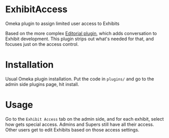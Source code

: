 # ExhibitAccess
Omeka plugin to assign limited user access to Exhibits

Based on the more complex [Editorial plugin](https://github.com/omeka/plugin-Editorial), which adds conversation to Exhibit development. This plugin strips out what's needed for that, and focuses just on the access control.

# Installation

Usual Omeka plugin installation. Put the code in `plugins/` and go to the admin side plugins page, hit install.

# Usage

Go to the `Exhibit Access` tab on the admin side, and for each exhibit, select how gets special access. Admins and Supers still have all their access. Other users get to edit Exhibits based on those access settings.


